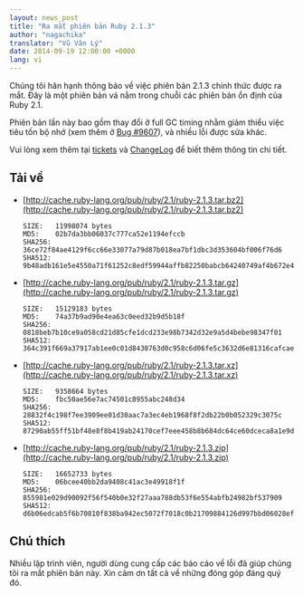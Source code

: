 ```yaml
---
layout: news_post
title: "Ra mắt phiên bản Ruby 2.1.3"
author: "nagachika"
translator: "Vũ Văn Lý"
date: 2014-09-19 12:00:00 +0000
lang: vi
---
```


Chúng tôi hân hạnh thông báo về việc phiên bản 2.1.3 chính thức được ra mắt. Đây là một phiên bản vá nằm trong chuỗi các phiên bản ổn định của Ruby 2.1.

Phiên bản lần này bao gồm thay đổi ở full GC timing nhằm giảm thiểu việc tiêu tốn bộ nhớ (xem thêm ở [Bug #9607](https://bugs.ruby-lang.org/issues/9607)), và nhiều lỗi được sửa khác.

Vui lòng xem thêm tại [tickets](https://bugs.ruby-lang.org/projects/ruby-21/issues?set_filter=1&amp;status_id=5)
và [ChangeLog](http://svn.ruby-lang.org/repos/ruby/tags/v2_1_3/ChangeLog)
để biết thêm thông tin chi tiết.

## Tải về

* [http://cache.ruby-lang.org/pub/ruby/2.1/ruby-2.1.3.tar.bz2](http://cache.ruby-lang.org/pub/ruby/2.1/ruby-2.1.3.tar.bz2)

      SIZE:   11998074 bytes
      MD5:    02b7da3bb06037c777ca52e1194efccb
      SHA256: 36ce72f84ae4129f6cc66e33077a79d87b018ea7bf1dbc3d353604bf006f76d6
      SHA512: 9b48adb161e5e4550a71f61252c8edf59944affb82250babcb64240749af4b672e4a54ccd0feac5b36ea447a358b350b5080125ef2d4acf6e9e8b1ab82612f48

* [http://cache.ruby-lang.org/pub/ruby/2.1/ruby-2.1.3.tar.gz](http://cache.ruby-lang.org/pub/ruby/2.1/ruby-2.1.3.tar.gz)

      SIZE:   15129183 bytes
      MD5:    74a37b9ad90e4ea63c0eed32b9d5b18f
      SHA256: 0818beb7b10ce9a058cd21d85cfe1dcd233e98b7342d32e9a5d4bebe98347f01
      SHA512: 364c391f669a37917ab1ee0c01d8430763d0c958c6d06fe5c3632d6e81316cafcae8b392b680d64c1692744585ac9286cb6408d7514e8a1f4dbd88ee314be99e

* [http://cache.ruby-lang.org/pub/ruby/2.1/ruby-2.1.3.tar.xz](http://cache.ruby-lang.org/pub/ruby/2.1/ruby-2.1.3.tar.xz)

      SIZE:   9358664 bytes
      MD5:    fbc50ae56e7ac74501c8955abc248d34
      SHA256: 28832f4c198f7ee3909ee01d30aac7a3ec4eb1968f8f2db22b0b052329c3075c
      SHA512: 87290ab55ff51bf48e8f8b419ab24170cef7eee458b8b684dc64ce60dceca8a1e9d527975b032e89c693880c22a57853d5fc93e247c38682320c8831006c48ca

* [http://cache.ruby-lang.org/pub/ruby/2.1/ruby-2.1.3.zip](http://cache.ruby-lang.org/pub/ruby/2.1/ruby-2.1.3.zip)

      SIZE:   16652733 bytes
      MD5:    06bcee40bb2da9408c41ac3e49918f1f
      SHA256: 855981e029d90092f56f540b0e32f27aaa788db53f6e554abfb24982bf537909
      SHA512: d6b06edcab5f6b70810f838ba942ec5072f7018c0b21709884126d997bbd06028ef74f4b2f7bf439255e165599ee6a94e097bcfc52b72d5cfbf16b2e4476316f


## Chú thích

Nhiều lập trình viên, người dùng cung cấp các báo cáo về lỗi đã giúp chúng tôi ra mắt phiên bản này.
Xin cảm ơn tất cả về những đóng góp đáng quý đó.
